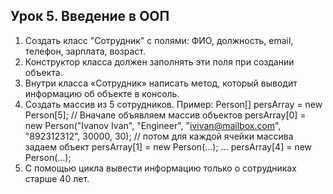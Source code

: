 ## Урок 5. Введение в ООП
1. Создать класс "Сотрудник" с полями: ФИО, должность, email, телефон, зарплата, возраст.
2. Конструктор класса должен заполнять эти поля при создании объекта.
3. Внутри класса «Сотрудник» написать метод, который выводит информацию об объекте в консоль.
4. Создать массив из 5 сотрудников. Пример: Person[] persArray = new Person[5]; // Вначале объявляем массив объектов persArray[0] = new Person("Ivanov Ivan", "Engineer", "ivivan@mailbox.com", "892312312", 30000, 30); // потом для каждой ячейки массива задаем объект persArray[1] = new Person(...); ... persArray[4] = new Person(...);
5. С помощью цикла вывести информацию только о сотрудниках старше 40 лет.
